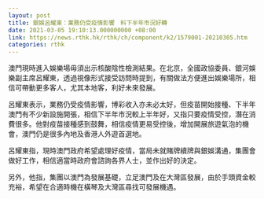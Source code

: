 ```yaml
---
layout: post
title: 銀娛呂耀東：業務仍受疫情影響　料下半年市況好轉
date: 2021-03-05 19:10:13.000000000 +08:00
link: https://news.rthk.hk/rthk/ch/component/k2/1579001-20210305.htm
categories: rthk
---
```


澳門現時進入娛樂場毋須出示核酸陰性檢測結果。在北京，全國政協委員、銀河娛樂副主席呂耀東，透過視像形式接受訪問時提到，有關做法方便進出娛樂場所，相信可帶動更多客人，尤其本地客，利好未來發展。

呂耀東表示，業務仍受疫情影響，博彩收入亦未必太好，但疫苗開始接種、下半年澳門有不少新設施開張，相信下半年市況較上半年好，又指只要疫情受控，潛在消費很多。他對疫苗接種感到鼓舞，相信疫情更易受控後，增加開展旅遊氣泡的機會，澳門仍是很多內地及香港人外遊首選地。

呂耀東指，現時澳門政府希望處理好疫情，當局未就賭牌續牌與銀娛溝通，集團會做好工作，相信適當時政府會諮詢各界人士，並作出好的決定。

另外，他指，集團以澳門為發展基礎，立足澳門及在大灣區發展，由於手頭資金較充裕，希望在合適時機在橫琴及大灣區尋找可發展機遇。
